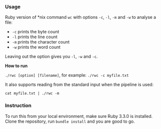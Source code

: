 ### Usage

Ruby version of \*nix command `wc` with options `-c`, `-l`, `-m` and `-w` to analyse a file:

- `-c` prints the byte count
- `-l` prints the line count
- `-m` prints the character count
- `-w` prints the word count

Leaving out the option gives you `-l`, `-w` and `-c`.

**How to run**

`./rwc [option] [filename]`, for example: `./rwc -c myfile.txt`

It also supports reading from the standard input when the pipeline is used:

`cat myfile.txt | ./rwc -m`

### Instruction

To run this from your local environment, make sure Ruby 3.3.0 is installed. Clone the repository, run `bundle install` and you are good to go.
